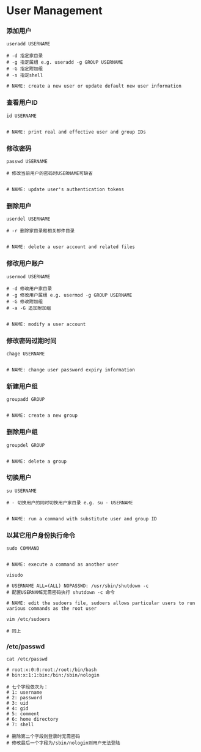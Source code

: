 # User Management

### 添加用户

```
useradd USERNAME

# -d 指定家目录
# -g 指定属组 e.g. useradd -g GROUP USERNAME
# -G 指定附加组
# -s 指定shell

# NAME: create a new user or update default new user information
```

### 查看用户ID

```
id USERNAME


# NAME: print real and effective user and group IDs
```

### 修改密码

```
passwd USERNAME

# 修改当前用户的密码时USERNAME可缺省


# NAME: update user's authentication tokens
```

### 删除用户

```
userdel USERNAME

# -r 删除家目录和相关邮件目录


# NAME: delete a user account and related files
```

### 修改用户账户

```
usermod USERNAME

# -d 修改用户家目录
# -g 修改用户属组 e.g. usermod -g GROUP USERNAME
# -G 修改附加组
# -a -G 追加附加组


# NAME: modify a user account
```

### 修改密码过期时间

```
chage USERNAME


# NAME: change user password expiry information
```

### 新建用户组

```
groupadd GROUP


# NAME: create a new group
```

### 删除用户组

```
groupdel GROUP


# NAME: delete a group
```

### 切换用户

```
su USERNAME

# - 切换用户的同时切换用户家目录 e.g. su - USERNAME


# NAME: run a command with substitute user and group ID
```

### 以其它用户身份执行命令

```
sudo COMMAND


# NAME: execute a command as another user
```

```
visudo

# USERNAME ALL=(ALL) NOPASSWD: /usr/sbin/shutdown -c
# 配置USERNAME无需密码执行 shutdown -c 命令

# NAME: edit the sudoers file, sudoers allows particular users to run various commands as the root user
```

```
vim /etc/sudoers

# 同上
```

### /etc/passwd

```
cat /etc/passwd

# root:x:0:0:root:/root:/bin/bash
# bin:x:1:1:bin:/bin:/sbin/nologin

# 七个字段依次为：
# 1: username
# 2: password
# 3: uid
# 4: gid
# 5: comment
# 6: home directory
# 7: shell

# 删除第二个字段则登录时无需密码
# 修改最后一个字段为/sbin/nologin则用户无法登陆
```
